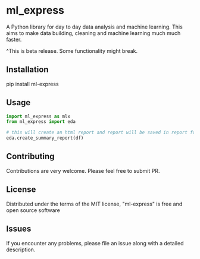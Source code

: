 # ml_express

A Python library for day to day data analysis and machine learning.
This aims to make data building, cleaning and machine learning much much faster.

^This is beta release. Some functionality might break. 

## Installation

pip install ml-express

## Usage

```python
import ml_express as mlx
from ml_express import eda

# this will create an html report and report will be saved in report folder in working directory
eda.create_summary_report(df)

```


## Contributing
Contributions are very welcome. Please feel free to submit PR. 


## License
Distributed under the terms of the MIT license, "ml-express" is free and open source software

## Issues
If you encounter any problems, please file an issue along with a detailed description.